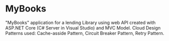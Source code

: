 # MyBooks
"MyBooks" application for a lending Library using web API created with ASP.NET Core (C# Server in Visual Studio) 
and MVC Model. Cloud Design Patterns used: Cache-asside Pattern, Circuit Breaker Pattern, Retry Pattern.
